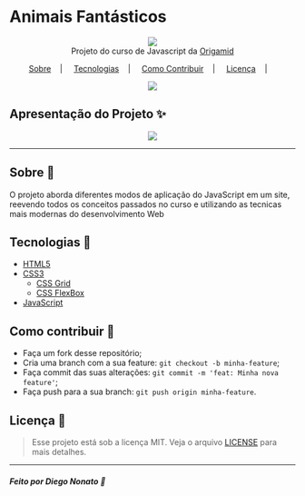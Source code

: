 <h1>Animais Fantásticos</h1>

<p align="center">
<image src="img/logo.jpg"/></br>
<label>Projeto do curso  de Javascript da <a href="origamid.com">Origamid</a></label>
</p>

<p align="center">
<a href="#sobre-memo">Sobre</a>&nbsp;&nbsp;&nbsp; | &nbsp;&nbsp;&nbsp;
<a href="#tecnologias-rocket">Tecnologias</a>&nbsp;&nbsp;&nbsp; | &nbsp;&nbsp;&nbsp;
<a href="#como-contribuir-">Como Contribuir</a>&nbsp;&nbsp;&nbsp; | &nbsp;&nbsp;&nbsp;
<a href="#licença-scroll">Licença</a>&nbsp;&nbsp;&nbsp; | &nbsp;&nbsp;&nbsp;
</p>

<p align="center">
<image src="https://img.shields.io/github/last-commit/nonatodiego/Animais-Fantasticos"/>
</p>

<!-- Clique [aqui](https://shields.io/) e selecione escudos para o seu projeto. -->

## Apresentação do Projeto :sparkles:

<p align="center">
<image src=".github/image-example.png" />
</p>

---

## Sobre :memo:

O projeto aborda diferentes modos de aplicação do JavaScript em um site, reevendo todos os conceitos passados no curso e utilizando as tecnicas mais modernas do desenvolvimento Web

## Tecnologias :rocket:

- <a href="#">HTML5</a>
- <a href="#">CSS3</a>
  - <a href="#">CSS Grid</a>
  - <a href="#">CSS FlexBox</a>
- <a href="#">JavaScript</a>

## Como contribuir 🤔

- Faça um fork desse repositório;
- Cria uma branch com a sua feature: `git checkout -b minha-feature`;
- Faça commit das suas alterações: `git commit -m 'feat: Minha nova feature'`;
- Faça push para a sua branch: `git push origin minha-feature`.

## Licença :scroll:

> Esse projeto está sob a licença MIT. Veja o arquivo [LICENSE](LICENSE) para mais detalhes.

---

##### Feito por Diego Nonato :wave:
